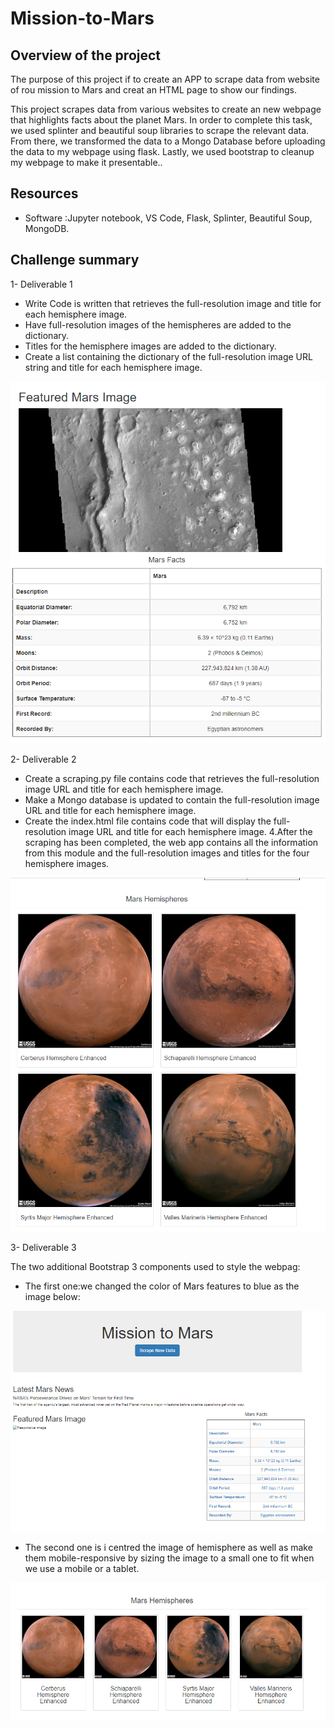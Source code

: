 # Mission-to-Mars

## Overview of the project


The purpose of this project if to create an APP to scrape data from website of rou mission to Mars and creat an HTML page to show our findings.

This project scrapes data from various websites to create an new webpage that highlights facts about the planet Mars. In order to complete this task, we used splinter and beautiful soup libraries to scrape the relevant data. From there, we transformed the data to a Mongo Database before uploading the data to my webpage using flask. Lastly, we used bootstrap to cleanup my webpage to make it presentable..

## Resources
- Software :Jupyter notebook, VS Code, Flask, Splinter, Beautiful Soup, MongoDB.

## Challenge summary
 
 1- Deliverable 1
 
- Write Code is written that retrieves the full-resolution image and title for each hemisphere image.
- Have full-resolution images of the hemispheres are added to the dictionary.
- Titles for the hemisphere images are added to the dictionary.
- Create a list containing the dictionary of the full-resolution image URL string and title for each hemisphere image.

![mars_features](/Resources/mars_features.PNG)


2- Deliverable 2

- Create a scraping.py file contains code that retrieves the full-resolution image URL and title for each hemisphere image.
- Make a Mongo database is updated to contain the full-resolution image URL and title for each hemisphere image.
- Create the index.html file contains code that will display the full-resolution image URL and title for each hemisphere image. 4.After the scraping has been completed, the web app contains all the information from this module and the full-resolution images and titles for the four hemisphere images.


![mars_hemispheres](/Resources/mars_hemispheres.PNG)


3- Deliverable 3

The two additional Bootstrap 3 components  used to style the webpag:

 - The first one:we changed the color of Mars features to blue as the image below:
 
 ![mars_features_blue](/Resources/mars_features_blue.PNG)
 
 - The second one is i centred the image of hemisphere as well as make them mobile-responsive by sizing the image to a small one to fit when we use a mobile or a tablet.

![mars_hemisphere_rezoomed](/Resources/mars_hemisphere_rezoomed.PNG)

